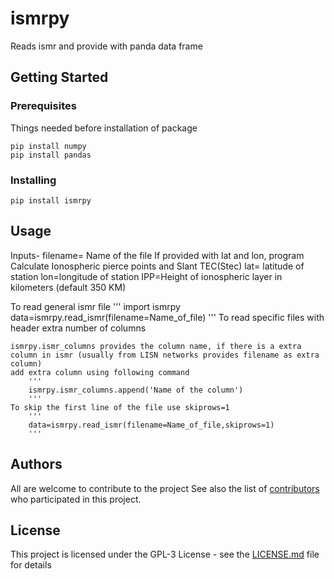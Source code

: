 # ismrpy

Reads ismr and provide with panda data frame

## Getting Started
### Prerequisites

Things needed before installation of package
```
pip install numpy
pip install pandas
```

### Installing

```
pip install ismrpy
```


## Usage
Inputs-
    filename= Name of the file
If provided with lat and lon, program  Calculate Ionospheric pierce points and Slant TEC(Stec)
    lat= latitude of station
    lon=longitude of station
    IPP=Height of ionospheric layer in kilometers (default 350 KM)

To read general ismr file
    '''
    import ismrpy
    data=ismrpy.read_ismr(filename=Name_of_file)
    '''
To read specific files with header extra number of columns

    ismrpy.ismr_columns provides the column name, if there is a extra column in ismr (usually from LISN networks provides filename as extra column)
    add extra column using following command
        '''
        ismrpy.ismr_columns.append('Name of the column')
        '''
    To skip the first line of the file use skiprows=1
        '''
        data=ismrpy.read_ismr(filename=Name_of_file,skiprows=1)
        '''
## Authors

All are welcome to contribute to the project
See also the list of [contributors](https://github.com/your/project/contributors) who participated in this project.

## License

This project is licensed under the GPL-3 License - see the [LICENSE.md](LICENSE.md) file for details
